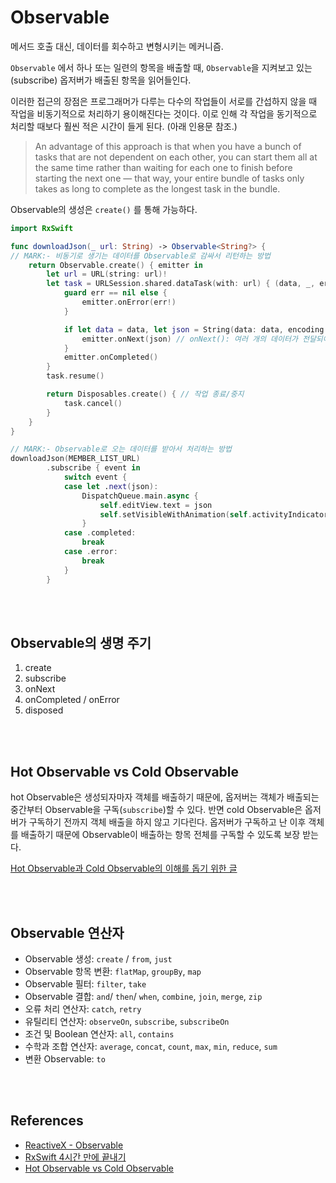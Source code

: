 # Observable

메서드 호출 대신, 데이터를 회수하고 변형시키는 메커니즘. <br>

`Observable` 에서 하나 또는 일련의 항목을 배출할 때, `Observable`을 지켜보고 있는(subscribe) 옵저버가 배출된 항목을 읽어들인다.<br>

이러한 접근의 장점은 프로그래머가 다루는 다수의 작업들이 서로를 간섭하지 않을 때 작업을 비동기적으로 처리하기 용이해진다는 것이다. 이로 인해 각 작업을 동기적으로 처리할 때보다 훨씬 적은 시간이 들게 된다. (아래 인용문 참조.)

>An advantage of this approach is that when you have a bunch of tasks that are not dependent on each other, you can start them all at the same time rather than waiting for each one to finish before starting the next one — that way, your entire bundle of tasks only takes as long to complete as the longest task in the bundle.

Observable의 생성은 `create()` 를 통해 가능하다.

```swift
import RxSwift

func downloadJson(_ url: String) -> Observable<String?> {
// MARK:- 비동기로 생기는 데이터를 Observable로 감싸서 리턴하는 방법
	return Observable.create() { emitter in
		let url = URL(string: url)!
		let task = URLSession.shared.dataTask(with: url) { (data, _, err) in
			guard err == nil else {
				emitter.onError(err!)
			}

			if let data = data, let json = String(data: data, encoding: .utf8) {
				emitter.onNext(json) // onNext(): 여러 개의 데이터가 전달되어도 됨
			}
			emitter.onCompleted()
		}
		task.resume()

		return Disposables.create() { // 작업 종료/중지
			task.cancel()
		}
	}
}
```

```swift
// MARK:- Observable로 오는 데이터를 받아서 처리하는 방법
downloadJson(MEMBER_LIST_URL)
		.subscribe { event in
			switch event {
			case let .next(json):
				DispatchQueue.main.async {
					self.editView.text = json
					self.setVisibleWithAnimation(self.activityIndicator, false)
				}
			case .completed:
				break
			case .error:
				break
			}
		}
```

<br><br>

## Observable의 생명 주기

1. create
2. subscribe
3. onNext
4. onCompleted / onError
5. disposed

<br><br>

## Hot Observable vs Cold Observable

hot Observable은 생성되자마자 객체를 배출하기 때문에, 옵저버는 객체가 배출되는 중간부터 Observable을 구독(`subscribe`)할 수 있다. 반면 cold Observable은 옵저버가 구독하기 전까지 객체 배출을 하지 않고 기다린다. 옵저버가 구독하고 난 이후 객체를 배출하기 때문에 Observable이 배출하는 항목 전체를 구독할 수 있도록 보장 받는다.<br>

[Hot Observable과 Cold Observable의 이해를 돕기 위한 글](https://brunch.co.kr/@tilltue/18)

<br><br>

## Observable 연산자

- Observable 생성: `create` / `from`,  `just`
- Observable 항목 변환: `flatMap`, `groupBy`, `map`
- Observable 필터: `filter`, `take`
- Observable 결합: `and`/ `then`/ `when`, `combine`, `join`, `merge`, `zip`
- 오류 처리 연산자: `catch`, `retry`
- 유틸리티 연산자: `observeOn`, `subscribe`, `subscribeOn`
- 조건 및 Boolean 연산자: `all`, `contains`
- 수학과 조합 연산자: `average`, `concat`, `count`, `max`, `min`, `reduce`, `sum`
- 변환 Observable: `to`

<br><br>

## References

- [ReactiveX - Observable](http://reactivex.io/documentation/ko/observable.html)
- [RxSwift 4시간 만에 끝내기](https://www.youtube.com/watch?v=w5Qmie-GbiA&t=4842s)
- [Hot Observable vs Cold Observable](https://brunch.co.kr/@tilltue/18)

